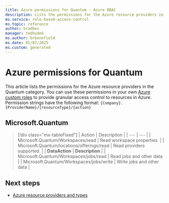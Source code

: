 ```yaml
---
title: Azure permissions for Quantum - Azure RBAC
description: Lists the permissions for the Azure resource providers in the Quantum category.
ms.service: role-based-access-control
ms.topic: reference
author: bradben
manager: tedhudek
ms.author: brbenefield
ms.date: 01/07/2025
ms.custom: generated
---
```


# Azure permissions for Quantum

This article lists the permissions for the Azure resource providers in the Quantum category. You can use these permissions in your own [Azure custom roles](/azure/role-based-access-control/custom-roles) to provide granular access control to resources in Azure. Permission strings have the following format: `{Company}.{ProviderName}/{resourceType}/{action}`


## Microsoft.Quantum

> [!div class="mx-tableFixed"]
> | Action | Description |
> | --- | --- |
> | Microsoft.Quantum/Workspaces/read | Read workspace properties. |
> | Microsoft.Quantum/locations/offerings/read | Read providers supported. |
> | **DataAction** | **Description** |
> | Microsoft.Quantum/Workspaces/jobs/read | Read jobs and other data |
> | Microsoft.Quantum/Workspaces/jobs/write | Write jobs and other data |

## Next steps

- [Azure resource providers and types](/azure/azure-resource-manager/management/resource-providers-and-types)